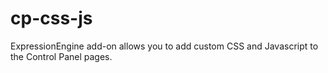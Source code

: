 # cp-css-js
ExpressionEngine add-on allows you to add custom CSS and Javascript to the Control Panel pages.
